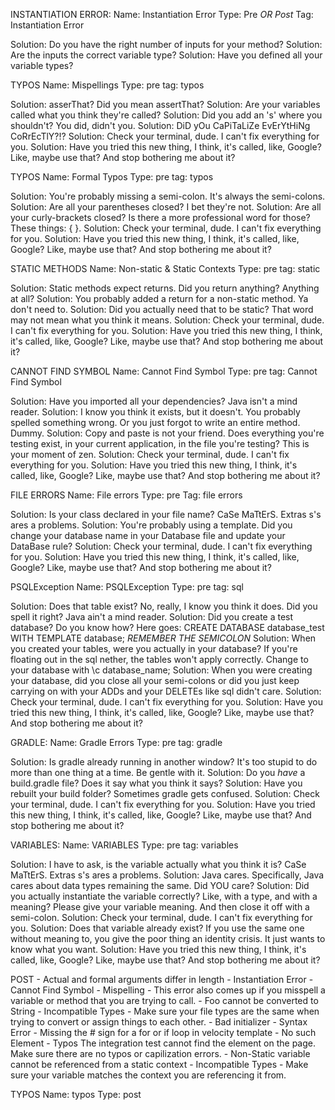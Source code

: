 INSTANTIATION ERROR:
  Name: Instantiation Error
  Type: Pre *OR Post*
  Tag: Instantiation Error

  Solution: Do you have the right number of inputs for your method?
  Solution: Are the inputs the correct variable type?
  Solution: Have you defined all your variable types?

TYPOS
  Name: Mispellings
  Type: pre
  tag: typos

  Solution: asserThat? Did you mean assertThat?
  Solution: Are your variables called what you think they're called?
  Solution: Did you add an 's' where you shouldn't? You did, didn't you.
  Solution: DiD yOu CaPiTaLiZe EvErYtHiNg CoRrEcTlY?!?
  Solution: Check your terminal, dude. I can't fix everything for you.
  Solution: Have you tried this new thing, I think, it's called, like, Google? Like, maybe use that? And stop bothering me about it?

TYPOS
  Name: Formal Typos
  Type: pre
  tag: typos

  Solution: You're probably missing a semi-colon. It's always the semi-colons.
  Solution: Are all your parentheses closed? I bet they're not.
  Solution: Are all your curly-brackets closed? Is there a more professional word for those? These things: { }.
  Solution: Check your terminal, dude. I can't fix everything for you.
  Solution: Have you tried this new thing, I think, it's called, like, Google? Like, maybe use that? And stop bothering me about it?

STATIC METHODS
  Name: Non-static & Static Contexts
  Type: pre
  tag: static

  Solution: Static methods expect returns. Did you return anything? Anything at all?
  Solution: You probably added a return for a non-static method. Ya don't need to.
  Solution: Did you actually need that to be static? That word may not mean what you think it means.
  Solution: Check your terminal, dude. I can't fix everything for you.
  Solution: Have you tried this new thing, I think, it's called, like, Google? Like, maybe use that? And stop bothering me about it?

CANNOT FIND SYMBOL
  Name: Cannot Find Symbol
  Type: pre
  tag: Cannot Find Symbol

  Solution: Have you imported all your dependencies? Java isn't a mind reader.
  Solution: I know you think it exists, but it doesn't. You probably spelled something wrong. Or you just forgot to write an entire method. Dummy.
  Solution: Copy and paste is not your friend. Does everything you're testing exist, in your current application, in the file you're testing? This is your moment of zen.
  Solution: Check your terminal, dude. I can't fix everything for you.
  Solution: Have you tried this new thing, I think, it's called, like, Google? Like, maybe use that? And stop bothering me about it?

FILE ERRORS
  Name: File errors
  Type: pre
  Tag: file errors

  Solution: Is your class declared in your file name? CaSe MaTtErS. Extras s's ares a problems.
  Solution: You're probably using a template. Did you change your database name in your Database file and update your DataBase rule?
  Solution: Check your terminal, dude. I can't fix everything for you.
  Solution: Have you tried this new thing, I think, it's called, like, Google? Like, maybe use that? And stop bothering me about it?

PSQLException
  Name: PSQLException
  Type: pre
  tag: sql

  Solution: Does that table exist? No, really, I know you think it does. Did you spell it right? Java ain't a mind reader.
  Solution: Did you create a test database? Do you know how? Here goes:
  CREATE DATABASE database_test WITH TEMPLATE database; *REMEMBER THE SEMICOLON*
  Solution: When you created your tables, were you actually in your database? If you're floating out in the sql nether, the tables won't apply correctly. Change to your database with \c database_name;
  Solution: When you were creating your database, did you close all your semi-colons or did you just keep carrying on with your ADDs and your DELETEs like sql didn't care.
  Solution: Check your terminal, dude. I can't fix everything for you.
  Solution: Have you tried this new thing, I think, it's called, like, Google? Like, maybe use that? And stop bothering me about it?

GRADLE:
  Name: Gradle Errors
  Type: pre
  tag: gradle

  Solution: Is gradle already running in another window? It's too stupid to do more than one thing at a time. Be gentle with it.
  Solution: Do you *have* a build.gradle file? Does it say what you think it says?
  Solution: Have you rebuilt your build folder? Sometimes gradle gets confused.
  Solution: Check your terminal, dude. I can't fix everything for you.
  Solution: Have you tried this new thing, I think, it's called, like, Google? Like, maybe use that? And stop bothering me about it?


VARIABLES:
  Name: VARIABLES
  Type: pre
  tag: variables

  Solution: I have to ask, is the variable actually what you think it is? CaSe MaTtErS. Extras s's ares a problems.
  Solution: Java cares. Specifically, Java cares about data types remaining the same. Did YOU care?
  Solution: Did you actually instantiate the variable correctly? Like, with a type, and with a meaning? Please give your variable meaning. And then close it off with a semi-colon.
  Solution: Check your terminal, dude. I can't fix everything for you.
  Solution: Does that variable already exist? If you use the same one without meaning to, you give the poor thing an identity crisis. It just wants to know what you want.
  Solution: Have you tried this new thing, I think, it's called, like, Google? Like, maybe use that? And stop bothering me about it?


POST - Actual and formal arguments differ in length - Instantiation Error - Cannot Find Symbol - Mispelling - This error also comes up if you misspell a variable or method that you are trying to call. - Foo cannot be converted to String - Incompatible Types - Make sure your file types are the same when trying to convert or assign things to each other. - Bad initializer - Syntax Error - Missing the # sign for a for or if loop in velocity template - No such Element - Typos The integration test cannot find the element on the page. Make sure there are no typos or capilization errors. - Non-Static variable cannot be referenced from a static context - Incompatible Types - Make sure your variable matches the context you are referencing it from.

TYPOS
  Name: typos
  Type: post
